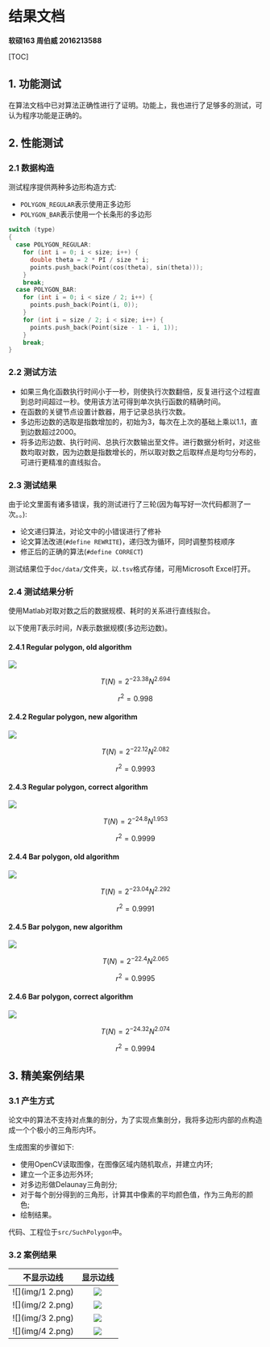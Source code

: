 # 结果文档

**软硕163 周伯威 2016213588**

[TOC]

## 1. 功能测试

在算法文档中已对算法正确性进行了证明。功能上，我也进行了足够多的测试，可认为程序功能是正确的。

## 2. 性能测试

### 2.1 数据构造

测试程序提供两种多边形构造方式:

* `POLYGON_REGULAR`表示使用正多边形
* `POLYGON_BAR`表示使用一个长条形的多边形

``` c++
switch (type)
{
  case POLYGON_REGULAR:
    for (int i = 0; i < size; i++) {
      double theta = 2 * PI / size * i;
      points.push_back(Point(cos(theta), sin(theta)));
    }
    break;
  case POLYGON_BAR:
    for (int i = 0; i < size / 2; i++) {
      points.push_back(Point(i, 0));
    }
    for (int i = size / 2; i < size; i++) {
      points.push_back(Point(size - 1 - i, 1));
    }
    break;
}
```

### 2.2 测试方法

* 如果三角化函数执行时间小于一秒，则使执行次数翻倍，反复进行这个过程直到总时间超过一秒。使用该方法可得到单次执行函数的精确时间。
* 在函数的关键节点设置计数器，用于记录总执行次数。
* 多边形边数的选取是指数增加的，初始为3，每次在上次的基础上乘以1.1，直到边数超过2000。
* 将多边形边数、执行时间、总执行次数输出至文件。进行数据分析时，对这些数均取对数，因为边数是指数增长的，所以取对数之后取样点是均匀分布的，可进行更精准的直线拟合。

### 2.3 测试结果

由于论文里面有诸多错误，我的测试进行了三轮(因为每写好一次代码都测了一次。。):

* 论文递归算法，对论文中的小错误进行了修补
* 论文算法改进(`#define REWRITE`)，递归改为循环，同时调整剪枝顺序
* 修正后的正确的算法(`#define CORRECT`)

测试结果位于`doc/data/`文件夹，以`.tsv`格式存储，可用Microsoft Excel打开。

### 2.4 测试结果分析

使用Matlab对取对数之后的数据规模、耗时的关系进行直线拟合。

以下使用$T$表示时间，$N$表示数据规模(多边形边数)。

#### 2.4.1 Regular polygon, old algorithm

![](img/rro.svg)

$$T(N) = 2^{-23.38}N^{2.694}$$

$$r^2 = 0.998$$

#### 2.4.2 Regular polygon, new algorithm

![](img/rrn.svg)

$$T(N) = 2^{-22.12}N^{2.082}$$

$$r^2 = 0.9993$$

#### 2.4.3 Regular polygon, correct algorithm

![](img/rrc.svg)

$$T(N) = 2^{-24.8}N^{1.953}$$

$$r^2 = 0.9999$$

#### 2.4.4 Bar polygon, old algorithm

![](img/rbo.svg)

$$T(N) = 2^{-23.04}N^{2.292}$$

$$r^2 = 0.9991$$

#### 2.4.5 Bar polygon, new algorithm

![](img/rbn.svg)

$$T(N) = 2^{-22.4}N^{2.065}$$

$$r^2 = 0.9995$$

#### 2.4.6 Bar polygon, correct algorithm

![](img/rbc.svg)

$$T(N) = 2^{-24.32}N^{2.074}$$

$$r^2 = 0.9994$$

## 3. 精美案例结果

### 3.1 产生方式

论文中的算法不支持对点集的剖分，为了实现点集剖分，我将多边形内部的点构造成一个个极小的三角形内环。

生成图案的步骤如下:

* 使用OpenCV读取图像，在图像区域内随机取点，并建立内环; 
* 建立一个正多边形外环;
* 对多边形做Delaunay三角剖分;
* 对于每个剖分得到的三角形，计算其中像素的平均颜色值，作为三角形的颜色;
* 绘制结果。

代码、工程位于`src/SuchPolygon`中。

### 3.2 案例结果 

|      不显示边线       |      显示边线       |
| :--------------: | :-------------: |
| ![](img/1 2.png) | ![](img/1_.png) |
| ![](img/2 2.png) | ![](img/2_.png) |
| ![](img/3 2.png) | ![](img/3_.png) |
| ![](img/4 2.png) | ![](img/4_.png) |

